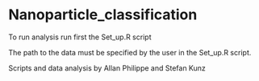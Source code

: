 # Nanoparticle_classification

To run analysis run first the Set_up.R script

The path to the data must be specified by the user in the Set_up.R script.

Scripts and data analysis by Allan Philippe and Stefan Kunz